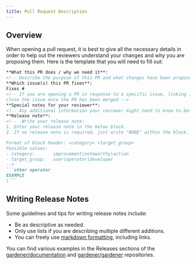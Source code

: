 ```yaml
---
title: Pull Request Description
---
```


<!-- contains only public information -->

## Overview

When opening a pull request, it is best to give all the necessary details in order to help out the reviewers understand your changes and why you are proposing them. Here is the template that you will need to fill out:

```md
**What this PR does / why we need it**:
<!-- Describe the purpose of this PR and what changes have been proposed in it -->
**Which issue(s) this PR fixes**:
Fixes #
<!-- If you are opening a PR in response to a specific issue, linking it will automatically 
close the issue once the PR has been merged -->
**Special notes for your reviewer**:
<!-- Any additional information your reviewer might need to know to better process your PR -->
**Release note**:
<!--  Write your release note:
1. Enter your release note in the below block.
2. If no release note is required, just write "NONE" within the block.

Format of block header: <category> <target_group>
Possible values:
- category:       improvement|noteworthy|action
- target_group:   user|operator|developer
-->
```other operator
EXAMPLE
\```
```

## Writing Release Notes

Some guidelines and tips for writing release notes include:
- Be as descriptive as needed.
- Only use lists if you are describing multiple different additions.
- You can freely use [markdown formatting](../20_documentation/20_formatting_guide/_index.md#formatting-of-inline-elements), including links.

You can find various examples in the Releases sections of the [gardener/documentation](https://github.com/gardener/documentation/releases) and [gardener/gardener](https://github.com/gardener/gardener/releases) repositories.